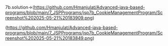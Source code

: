 
7b.solution->(https://github.com/Hmanjulat/Advanced-java-based-programs/blob/main/7_JSPPrograms/jsp7b_CookieManagementProgram/Screenshot%202025-05-21%20183909.png)

(https://github.com/Hmanjulat/Advanced-java-based-programs/blob/main/7_JSPPrograms/jsp7b_CookieManagementProgram/Screenshot%202025-05-21%20183849.png)
